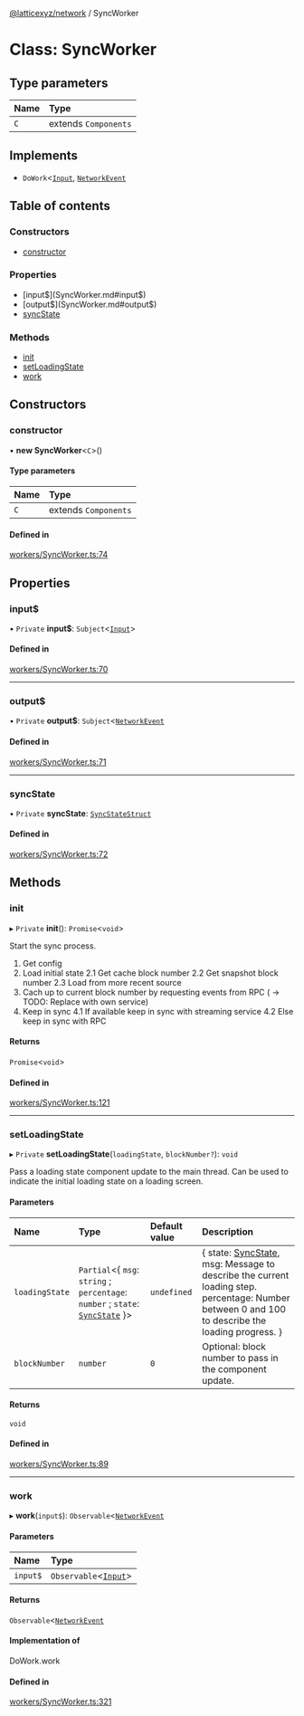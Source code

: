 [@latticexyz/network](../README.md) / SyncWorker

# Class: SyncWorker

## Type parameters

| Name | Type                 |
| :--- | :------------------- |
| `C`  | extends `Components` |

## Implements

- `DoWork`<[`Input`](../README.md#input), [`NetworkEvent`](../README.md#networkevent)

## Table of contents

### Constructors

- [constructor](SyncWorker.md#constructor)

### Properties

- [input$](SyncWorker.md#input$)
- [output$](SyncWorker.md#output$)
- [syncState](SyncWorker.md#syncstate)

### Methods

- [init](SyncWorker.md#init)
- [setLoadingState](SyncWorker.md#setloadingstate)
- [work](SyncWorker.md#work)

## Constructors

### constructor

• **new SyncWorker**<`C`\>()

#### Type parameters

| Name | Type                 |
| :--- | :------------------- |
| `C`  | extends `Components` |

#### Defined in

[workers/SyncWorker.ts:74](https://github.com/latticexyz/mud/blob/edf9adc1e/packages/network/src/workers/SyncWorker.ts#L74)

## Properties

### input$

• `Private` **input$**: `Subject`<[`Input`](../README.md#input)\>

#### Defined in

[workers/SyncWorker.ts:70](https://github.com/latticexyz/mud/blob/edf9adc1e/packages/network/src/workers/SyncWorker.ts#L70)

---

### output$

• `Private` **output$**: `Subject`<[`NetworkEvent`](../README.md#networkevent)

#### Defined in

[workers/SyncWorker.ts:71](https://github.com/latticexyz/mud/blob/edf9adc1e/packages/network/src/workers/SyncWorker.ts#L71)

---

### syncState

• `Private` **syncState**: [`SyncStateStruct`](../README.md#syncstatestruct)

#### Defined in

[workers/SyncWorker.ts:72](https://github.com/latticexyz/mud/blob/edf9adc1e/packages/network/src/workers/SyncWorker.ts#L72)

## Methods

### init

▸ `Private` **init**(): `Promise`<`void`\>

Start the sync process.

1. Get config
2. Load initial state
   2.1 Get cache block number
   2.2 Get snapshot block number
   2.3 Load from more recent source
3. Cach up to current block number by requesting events from RPC ( -> TODO: Replace with own service)
4. Keep in sync
   4.1 If available keep in sync with streaming service
   4.2 Else keep in sync with RPC

#### Returns

`Promise`<`void`\>

#### Defined in

[workers/SyncWorker.ts:121](https://github.com/latticexyz/mud/blob/edf9adc1e/packages/network/src/workers/SyncWorker.ts#L121)

---

### setLoadingState

▸ `Private` **setLoadingState**(`loadingState`, `blockNumber?`): `void`

Pass a loading state component update to the main thread.
Can be used to indicate the initial loading state on a loading screen.

#### Parameters

| Name           | Type                                                                                                     | Default value | Description                                                                                                                                                              |
| :------------- | :------------------------------------------------------------------------------------------------------- | :------------ | :----------------------------------------------------------------------------------------------------------------------------------------------------------------------- |
| `loadingState` | `Partial`<{ `msg`: `string` ; `percentage`: `number` ; `state`: [`SyncState`](../enums/SyncState.md) }\> | `undefined`   | { state: [SyncState](../enums/SyncState.md), msg: Message to describe the current loading step. percentage: Number between 0 and 100 to describe the loading progress. } |
| `blockNumber`  | `number`                                                                                                 | `0`           | Optional: block number to pass in the component update.                                                                                                                  |

#### Returns

`void`

#### Defined in

[workers/SyncWorker.ts:89](https://github.com/latticexyz/mud/blob/edf9adc1e/packages/network/src/workers/SyncWorker.ts#L89)

---

### work

▸ **work**(`input$`): `Observable`<[`NetworkEvent`](../README.md#networkevent)

#### Parameters

| Name     | Type                                         |
| :------- | :------------------------------------------- |
| `input$` | `Observable`<[`Input`](../README.md#input)\> |

#### Returns

`Observable`<[`NetworkEvent`](../README.md#networkevent)

#### Implementation of

DoWork.work

#### Defined in

[workers/SyncWorker.ts:321](https://github.com/latticexyz/mud/blob/edf9adc1e/packages/network/src/workers/SyncWorker.ts#L321)
